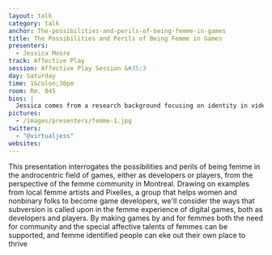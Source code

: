 ```yaml
---
layout: talk
category: talk
anchor: The-possibilities-and-perils-of-being-femme-in-games
title: The Possibilities and Perils of Being Femme in Games
presenters:
  - Jessica Moore
track: Affective Play
session: Affective Play Session &#35;3
day: Saturday
time: 1&colon;30pm
room: Rm. 845
bios: |
  Jessica comes from a research background focusing on identity in video games. She started making games in 2015 as a method of interrogating her relationship to the genre as a femme, a critic, and a gamer. She has been supported throughout her process by Pixelles, an exceptional community of game developers promoting women and gender diversity in game development based in Montreal. When she&#39;s not in doing games, she&#39;s cooking, caring for foster kitties, and staying active in her local kink community. 
pictures:
  - /images/presenters/femme-1.jpg
twitters:
  - "@virtualjess"
websites:
---
```

This presentation interrogates the possibilities and perils of being femme in the androcentric field of games, either as developers or players, from the perspective of the femme community in Montreal. Drawing on examples from local femme artists and Pixelles, a group that helps women and nonbinary folks to become game developers, we'll consider the ways that subversion is called upon in the femme experience of digital games, both as developers and players. By making games by and for femmes both the need for community and the special affective talents of femmes can be supported, and femme identified people can eke out their own place to thrive
